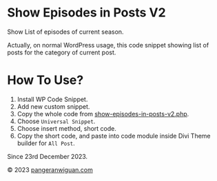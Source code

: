 # Show Episodes in Posts V2
Show List of episodes of current season.

Actually, on normal WordPress usage, this code snippet showing list of posts for the category of current post.

# How To Use?
1. Install WP Code Snippet.
2. Add new custom snippet.
4. Copy the whole code from [show-episodes-in-posts-v2.php](/Show%20Episodes%20in%20Posts/show-episodes-in-posts-v2.php).
4. Choose `Universal Snippet`.
5. Choose insert method, short code.
6. Copy the short code, and paste into code module inside Divi Theme builder for `All Post`.

Since 23rd December 2023.

&copy; 2023 [pangeranwiguan.com](https://pangeranwiguan.com)